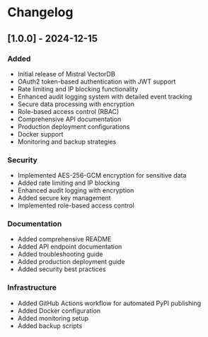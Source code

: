 # Changelog

## [1.0.0] - 2024-12-15

### Added
- Initial release of Mistral VectorDB
- OAuth2 token-based authentication with JWT support
- Rate limiting and IP blocking functionality
- Enhanced audit logging system with detailed event tracking
- Secure data processing with encryption
- Role-based access control (RBAC)
- Comprehensive API documentation
- Production deployment configurations
- Docker support
- Monitoring and backup strategies

### Security
- Implemented AES-256-GCM encryption for sensitive data
- Added rate limiting and IP blocking
- Enhanced audit logging with encryption
- Added secure key management
- Implemented role-based access control

### Documentation
- Added comprehensive README
- Added API endpoint documentation
- Added troubleshooting guide
- Added production deployment guide
- Added security best practices

### Infrastructure
- Added GitHub Actions workflow for automated PyPI publishing
- Added Docker configuration
- Added monitoring setup
- Added backup scripts
